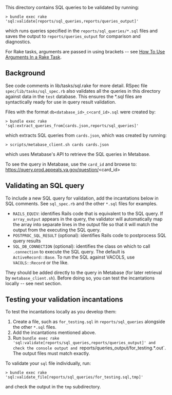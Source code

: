 
This directory contains SQL queries to be validated by running:
```
> bundle exec rake 'sql:validate[reports/sql_queries,reports/queries_output]'
```
which runs queries specified in the `reports/sql_queries/*.sql` files and
saves the output to `reports/queries_output` for comparison and diagnostics.

For Rake tasks, arguments are passed in using brackets -- see [How To Use Arguments In a Rake Task](https://thoughtbot.com/blog/how-to-use-arguments-in-a-rake-task).

## Background

See code comments in lib/tasks/sql.rake for more detail.
RSpec file `spec/lib/tasks/sql_spec.rb` also validates all the queries in this
directory against data in the `test` database. This ensures the *.sql files
are syntactically ready for use in query result validation.

Files with the format `db<database_id>_c<card_id>.sql` were created by:
```
> bundle exec rake 'sql:extract_queries_from[cards.json,reports/sql_queries]'
```

which extracts SQL queries from `cards.json`, which was created by running:
```
> scripts/metabase_client.sh cards cards.json
```

which uses Metabase's API to retrieve the SQL queries in Metabase.

To see the query in Metabase, use the `card_id` and browse to:
https://query.prod.appeals.va.gov/question/<card_id>

## Validating an SQL query

To include a new SQL query for validation, add the incantations below in
SQL comments.  See `sql_spec.rb` and the other `*.sql` files for examples.

- `RAILS_EQUIV`: identifies Rails code that is equivalent to the SQL query.
  If `array_output` appears in the query, the validator will automatically
  map the array into separate lines in the output file so that it will match 
  the output from the executing the SQL query.
- `POSTPROC_SQL_RESULT` (optional): identifies Rails code to postprocess SQL
  query results
- `SQL_DB_CONNECTION` (optional): identifies the class on which to call
  `.connection` to execute the SQL query. The default is `ActiveRecord::Base`.
  To run the SQL against VACOLS, use `VACOLS::Record` or the like.

They should be added directly to the query in Metabase (for later retrieval by
`metabase_client.sh`).  Before doing so, you can test the incantations locally
-- see next section.

## Testing your validation incantations

To test the incantations locally as you develop them:

1. Create a file, such as `for_testing.sql` in `reports/sql_queries` alongside
   the other `*.sql` files.
2. Add the incantations mentioned above.
3. Run `bundle exec rake 'sql:validate[reports/sql_queries,reports/queries_output]'
   and check the console output and `reports/queries_output/for_testing.*.out`.
   The output files must match exactly.

To validate your `sql` file individually, run:
```
> bundle exec rake 'sql:validate_file[reports/sql_queries/for_testing.sql,tmp]'
```
and check the output in the `tmp` subdirectory.
